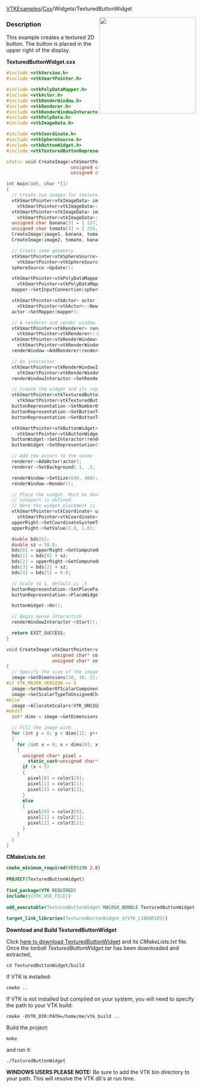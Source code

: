 [VTKExamples](/home/)/[Cxx](/Cxx)/Widgets/TexturedButtonWidget

<img align="right" src="https://github.com/lorensen/VTKExamples/blob/gh-pages/Testing/Baseline/Widgets/TestTexturedButtonWidget.png?raw=true" width="256" />

### Description
This example creates a textured 2D button. The button is placed in the upper right of the display.

**TexturedButtonWidget.cxx**
```c++
#include <vtkVersion.h>
#include <vtkSmartPointer.h>

#include <vtkPolyDataMapper.h>
#include <vtkActor.h>
#include <vtkRenderWindow.h>
#include <vtkRenderer.h>
#include <vtkRenderWindowInteractor.h>
#include <vtkPolyData.h>
#include <vtkImageData.h>

#include <vtkCoordinate.h>
#include <vtkSphereSource.h>
#include <vtkButtonWidget.h>
#include <vtkTexturedButtonRepresentation2D.h>

static void CreateImage(vtkSmartPointer<vtkImageData> image,
                        unsigned char *color1,
                        unsigned char *color2);

int main(int, char *[])
{
  // Create two images for texture
  vtkSmartPointer<vtkImageData> image1 =
    vtkSmartPointer<vtkImageData>::New();
  vtkSmartPointer<vtkImageData> image2 =
    vtkSmartPointer<vtkImageData>::New();
  unsigned char banana[3] = { 227, 207, 87 };
  unsigned char tomato[3] = { 255, 99, 71 };
  CreateImage(image1, banana, tomato);
  CreateImage(image2, tomato, banana);

  // Create some geometry
  vtkSmartPointer<vtkSphereSource> sphereSource =
    vtkSmartPointer<vtkSphereSource>::New();
  sphereSource->Update();

  vtkSmartPointer<vtkPolyDataMapper> mapper =
    vtkSmartPointer<vtkPolyDataMapper>::New();
  mapper->SetInputConnection(sphereSource->GetOutputPort());

  vtkSmartPointer<vtkActor> actor =
    vtkSmartPointer<vtkActor>::New();
  actor->SetMapper(mapper);

  // A renderer and render window
  vtkSmartPointer<vtkRenderer> renderer =
    vtkSmartPointer<vtkRenderer>::New();
  vtkSmartPointer<vtkRenderWindow> renderWindow =
    vtkSmartPointer<vtkRenderWindow>::New();
  renderWindow->AddRenderer(renderer);

  // An interactor
  vtkSmartPointer<vtkRenderWindowInteractor> renderWindowInteractor =
    vtkSmartPointer<vtkRenderWindowInteractor>::New();
  renderWindowInteractor->SetRenderWindow(renderWindow);

  // Create the widget and its representation
  vtkSmartPointer<vtkTexturedButtonRepresentation2D> buttonRepresentation =
    vtkSmartPointer<vtkTexturedButtonRepresentation2D>::New();
  buttonRepresentation->SetNumberOfStates(2);
  buttonRepresentation->SetButtonTexture(0, image1);
  buttonRepresentation->SetButtonTexture(1, image2);

  vtkSmartPointer<vtkButtonWidget> buttonWidget =
    vtkSmartPointer<vtkButtonWidget>::New();
  buttonWidget->SetInteractor(renderWindowInteractor);
  buttonWidget->SetRepresentation(buttonRepresentation);

  // Add the actors to the scene
  renderer->AddActor(actor);
  renderer->SetBackground(.1, .2, .5);

  renderWindow->SetSize(640, 480);
  renderWindow->Render();

  // Place the widget. Must be done after a render so that the
  // viewport is defined.
  // Here the widget placement is in normalized display coordinates
  vtkSmartPointer<vtkCoordinate> upperRight =
    vtkSmartPointer<vtkCoordinate>::New();
  upperRight->SetCoordinateSystemToNormalizedDisplay();
  upperRight->SetValue(1.0, 1.0);

  double bds[6];
  double sz = 50.0;
  bds[0] = upperRight->GetComputedDisplayValue(renderer)[0] - sz;
  bds[1] = bds[0] + sz;
  bds[2] = upperRight->GetComputedDisplayValue(renderer)[1] - sz;
  bds[3] = bds[2] + sz;
  bds[4] = bds[5] = 0.0;

  // Scale to 1, default is .5
  buttonRepresentation->SetPlaceFactor(1);
  buttonRepresentation->PlaceWidget(bds);

  buttonWidget->On();

  // Begin mouse interaction
  renderWindowInteractor->Start();

  return EXIT_SUCCESS;
}

void CreateImage(vtkSmartPointer<vtkImageData> image,
                 unsigned char* color1,
                 unsigned char* color2)
{
  // Specify the size of the image data
  image->SetDimensions(10, 10, 1);
#if VTK_MAJOR_VERSION <= 5
  image->SetNumberOfScalarComponents(3);
  image->SetScalarTypeToUnsignedChar();
#else
  image->AllocateScalars(VTK_UNSIGNED_CHAR, 3);
#endif
  int* dims = image->GetDimensions();

  // Fill the image with
  for (int y = 0; y < dims[1]; y++)
  {
    for (int x = 0; x < dims[0]; x++)
    {
      unsigned char* pixel =
        static_cast<unsigned char*>(image->GetScalarPointer(x, y, 0));
      if (x < 5)
      {
        pixel[0] = color1[0];
        pixel[1] = color1[1];
        pixel[2] = color1[2];
      }
      else
      {
        pixel[0] = color2[0];
        pixel[1] = color2[1];
        pixel[2] = color2[2];
      }
    }
  }
}
```
**CMakeLists.txt**
```cmake
cmake_minimum_required(VERSION 2.8)
 
PROJECT(TexturedButtonWidget)
 
find_package(VTK REQUIRED)
include(${VTK_USE_FILE})
 
add_executable(TexturedButtonWidget MACOSX_BUNDLE TexturedButtonWidget.cxx)
 
target_link_libraries(TexturedButtonWidget ${VTK_LIBRARIES})
```

**Download and Build TexturedButtonWidget**

Click [here to download TexturedButtonWidget](https://github.com/lorensen/VTKWikiExamplesTarballs/raw/master/TexturedButtonWidget.tar) and its *CMakeLists.txt* file.
Once the *tarball TexturedButtonWidget.tar* has been downloaded and extracted,
```
cd TexturedButtonWidget/build 
```
If VTK is installed:
```
cmake ..
```
If VTK is not installed but compiled on your system, you will need to specify the path to your VTK build:
```
cmake -DVTK_DIR:PATH=/home/me/vtk_build ..
```
Build the project:
```
make
```
and run it:
```
./TexturedButtonWidget
```
**WINDOWS USERS PLEASE NOTE:** Be sure to add the VTK bin directory to your path. This will resolve the VTK dll's at run time.

